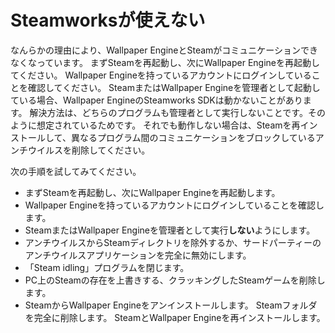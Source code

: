# Steamworksが使えない

なんらかの理由により、Wallpaper EngineとSteamがコミュニケーションできなくなっています。 まずSteamを再起動し、次にWallpaper Engineを再起動してください。 Wallpaper Engineを持っているアカウントにログインしていることを確認してください。 SteamまたはWallpaper Engineを管理者として起動している場合、Wallpaper EngineのSteamworks SDKは動かないことがあります。 解決方法は、どちらのプログラムも管理者として実行しないことです。そのように想定されているためです。 それでも動作しない場合は、Steamを再インストールして、異なるプログラム間のコミュニケーションをブロックしているアンチウイルスを削除してください。

次の手順を試してみてください。

* まずSteamを再起動し、次にWallpaper Engineを再起動します。
* Wallpaper Engineを持っているアカウントにログインしていることを確認します。
* SteamまたはWallpaper Engineを管理者として実行**しない**ようにします。
* アンチウイルスからSteamディレクトリを除外するか、サードパーティーのアンチウイルスアプリケーションを完全に無効にします。
* 「Steam idling」プログラムを閉じます。
* PC上のSteamの存在を上書きする、クラッキングしたSteamゲームを削除します。
* SteamからWallpaper Engineをアンインストールします。 Steamフォルダを完全に削除します。 SteamとWallpaper Engineを再インストールします。
